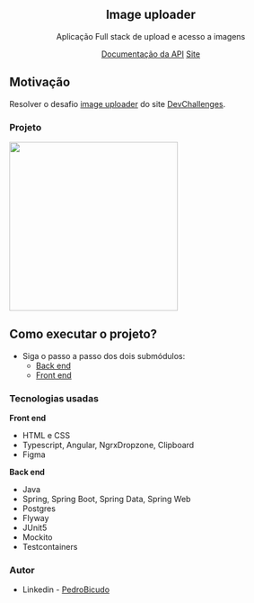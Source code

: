 <div align="center">
    <h2>Image uploader</h2>
    <p>Aplicação Full stack de upload e acesso a imagens</p>
    <a href="https://imageuploader-pedrobicudo.herokuapp.com/swagger-ui.html">Documentação da API</a>
    <a href="https://imageuploader-pedrobicudo.netlify.app/upload">Site</a>
</div>

## Motivação
Resolver o desafio [image uploader](https://devchallenges.io/challenges/O2iGT9yBd6xZBrOcVirx) do site [DevChallenges](https://devchallenges.io/).

### Projeto
<img src="https://user-images.githubusercontent.com/43938917/182935833-9c10992b-ca99-4a83-8864-4ba733be6549.gif" width="300"/>


## Como executar o projeto?
- Siga o passo a passo dos dois submódulos:
  - [Back end](https://github.com/PedroBicudo/imageuploadapi)
  - [Front end](https://github.com/PedroBicudo/imageuploadfrontend)

### Tecnologias usadas
**Front end**
- HTML e CSS
- Typescript, Angular, NgrxDropzone, Clipboard
- Figma

**Back end**
- Java
- Spring, Spring Boot, Spring Data, Spring Web
- Postgres
- Flyway
- JUnit5
- Mockito
- Testcontainers

### Autor
- Linkedin - [PedroBicudo](https://www.linkedin.com/in/pedro-bicudo)

